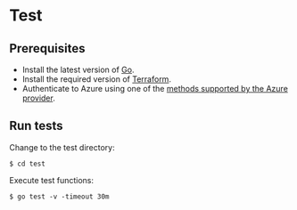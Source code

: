 # Test

## Prerequisites

- Install the latest version of [Go](https://go.dev/dl/).
- Install the required version of [Terraform](https://www.terraform.io/downloads).
- Authenticate to Azure using one of the [methods supported by the Azure provider](https://registry.terraform.io/providers/hashicorp/azurerm/latest/docs#authenticating-to-azure).

## Run tests

Change to the test directory:

```
$ cd test
```

Execute test functions:

```
$ go test -v -timeout 30m
```
